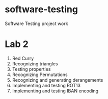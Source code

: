 # software-testing
Software Testing project work

# Lab 2
1. Red Curry
2. Recognizing triangles
3. Testing properties
4. Recognizing Permutations
5. Recognizing and generating derangements
6. Implementing and testing ROT13
7. Implementing and testing IBAN encoding